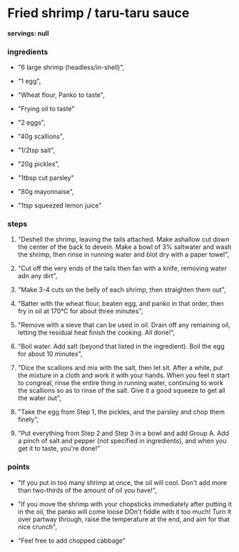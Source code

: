 # Fried shrimp / taru-taru sauce
#### servings: null
### ingredients
- "6 large shrimp (headless/in-shell)",
- "1 egg",
- "Wheat flour, Panko to taste",
- "Frying oil to taste"

- "2 eggs",
- "40g scallions",
- "1/2tsp salt",
- "20g pickles",
- "1tbsp cut parsley"

- "80g mayonnaise",
- "1tsp squeezed lemon juice"

### steps
1. "Deshell the shrimp, leaving the tails attached. Make ashallow cut down the center of the back to devein. Make a bowl of 3% saltwater and wash the shrimp, then rinse in running water and blot dry with a paper towel",

2. "Cut off the very ends of the tails then fan with a knife, removing water adn any dirt",

3. "Make 3-4 cuts on the belly of each shrimp, then straighten them out",

4. "Batter with the wheat flour, beaten egg, and panko in that order, then fry in oil at 170°C for about three minutes",

5. "Remove with a sieve that can be used in oil. Drain off any remaining oil, letting the residual heat finish the cooking. All done!",

6. "Boil water. Add salt (beyond that listed in the ingredient). Boil the egg for about 10 minutes",

7. "Dice the scallions and mix with the salt, then let sit. After a while, put the mixture in a cloth and work it with your hands. When you feel it start to congreal, rinse the entire thing in running water, continuing to work the scallions so as to rinse of the salt. Give it a good squeeze to get all the water out",

8. "Take the egg from Step 1, the pickles, and the parsley and chop them finely",

9. "Put everything from Step 2 and Step 3 in a bowl and add Group A. Add a pinch of salt and pepper (not specified in ingredients), and when you get it to taste, you're done!"

### points
- "If you put in too many shrimp at once, the oil will cool. Don't add more than two-thirds of the amount of oil you have!",

- "If you move the shrimp with your chopsticks immediately after putting it in the oil, the panko will come loose DOn't fiddle with it too much! Turn it over partway through, raise the temperature at the end, and aim for that nice crunch",

- "Feel free to add chopped cabbage"